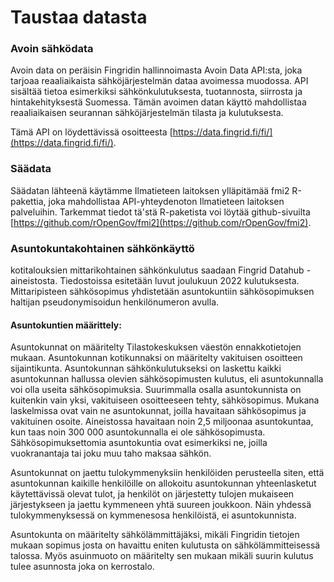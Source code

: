 # Taustaa datasta

### Avoin sähködata

Avoin data on peräisin Fingridin hallinnoimasta Avoin Data API:sta, joka tarjoaa reaaliaikaista sähköjärjestelmän dataa avoimessa muodossa. API sisältää tietoa esimerkiksi sähkönkulutuksesta, tuotannosta, siirrosta ja hintakehityksestä Suomessa. Tämän avoimen datan käyttö mahdollistaa reaaliaikaisen seurannan sähköjärjestelmän tilasta ja kulutuksesta.

Tämä API on löydettävissä osoitteesta [https://data.fingrid.fi/fi/](https://data.fingrid.fi/fi/).

### Säädata

Säädatan lähteenä käytämme Ilmatieteen laitoksen ylläpitämää fmi2 R-pakettia, joka mahdollistaa API-yhteydenoton Ilmatieteen laitoksen palveluihin. Tarkemmat tiedot tä'stä R-paketista voi löytää github-sivuilta [https://github.com/rOpenGov/fmi2](https://github.com/rOpenGov/fmi2).

### Asuntokuntakohtainen sähkönkäyttö 

kotitalouksien mittarikohtainen sähkönkulutus saadaan Fingrid Datahub -aineistosta. Tiedostoissa esitetään luvut joulukuun 2022 kulutuksesta. Mittaripisteen sähkösopimus yhdistetään asuntokuntiin sähkösopimuksen haltijan pseudonymisoidun henkilönumeron avulla.

#### Asuntokuntien määrittely:

Asuntokunnat on määritelty Tilastokeskuksen väestön ennakkotietojen mukaan. Asuntokunnan kotikunnaksi on määritelty vakituisen osoitteen sijaintikunta. Asuntokunnan sähkönkulutukseksi on laskettu kaikki asuntokunnan hallussa olevien sähkösopimusten kulutus, eli asuntokunnalla voi olla useita sähkösopimuksia. Suurimmalla osalla asuntokunnista on kuitenkin vain yksi, vakituiseen osoitteeseen tehty, sähkösopimus. Mukana laskelmissa ovat vain ne asuntokunnat, joilla havaitaan sähkösopimus ja vakituinen osoite. Aineistossa havaitaan noin 2,5 miljoonaa asuntokuntaa, kun taas noin 300 000 asuntokunnalla ei ole sähkösopimusta. Sähkösopimuksettomia asuntokuntia ovat esimerkiksi ne, joilla vuokranantaja tai joku muu taho maksaa sähkön.

Asuntokunnat on jaettu tulokymmenyksiin henkilöiden perusteella siten, että asuntokunnan kaikille henkilöille on allokoitu asuntokunnan yhteenlasketut käytettävissä olevat tulot, ja henkilöt on järjestetty tulojen mukaiseen järjestykseen ja jaettu kymmeneen yhtä suureen joukkoon. Näin yhdessä tulokymmenyksessä on kymmenesosa henkilöistä, ei asuntokunnista.

Asuntokunta on määritelty sähkölämmittäjäksi, mikäli Fingridin tietojen mukaan sopimus josta on havaittu eniten kulutusta on sähkölämmitteisessä talossa. Myös asuinmuoto on määritelty sen mukaan mikäli suurin kulutus tulee asunnosta joka on kerrostalo.

